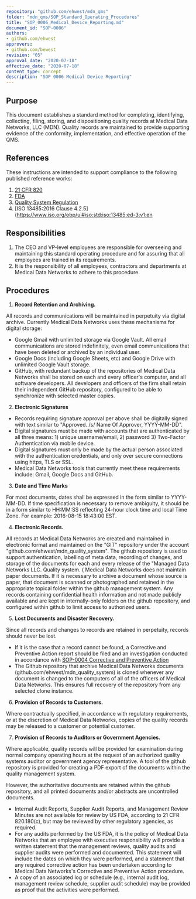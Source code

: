 ```yaml
---
repository: "github.com/ehwest/mdn_qms"
folder: "mdn_qms/SOP_Standard_Operating_Procedures"
title: "SOP_0006_Medical_Device_Reporting.md"
document_id: "SOP-0006"
authors:
- github.com/ehwest
approvers:
- github.com/bewest
revision: "05"
approval_date: "2020-07-18"
effective_date: "2020-07-18"
content_type: concept
description: "SOP 0006 Medical Device Reporting"
---
```



## Purpose

This document establishes a standard method for completing, identifying, collecting, filing, storing, and dispositioning quality records at Medical Data Networks, LLC (MDN). Quality records are maintained to provide supporting evidence of the conformity, implementation, and effective operation of the QMS.

## References

These instructions are intended to support compliance to the following published reference works:

1. [21 CFR 820](https://www.accessdata.fda.gov/scripts/cdrh/cfdocs/cfcfr/CFRSearch.cfm?CFRPart=820&amp;showFR=1&amp;subpartNode=21:8.0.1.1.12.13)
2. [FDA](https://www.accessdata.fda.gov/scripts/cdrh/cfdocs/cfcfr/CFRSearch.cfm?CFRPart=820&amp;showFR=1&amp;subpartNode=21:8.0.1.1.12.13)
3. [Quality System Regulation](https://www.accessdata.fda.gov/scripts/cdrh/cfdocs/cfcfr/CFRSearch.cfm?CFRPart=820&amp;showFR=1&amp;subpartNode=21:8.0.1.1.12.13)
4. [ISO 13485:2016 Clause 4.2.5](https://www.iso.org/obp/ui#iso:std:iso:13485:ed-3:v1:en

## Responsibilities

1. The CEO and VP-level employees are responsible for overseeing and maintaining this standard operating procedure and for assuring that all employees are trained in its requirements.
2. It is the responsibility of all employees, contractors and departments at Medical Data Networks to adhere to this procedure.

## Procedures

1. **Record Retention and Archiving.** 

All records and communications will be maintained in perpetuity via digital archive. Currently Medical Data Networks uses these mechanisms for digital storage:

  * Google Gmail with unlimited storage via Google Vault. All email communications are stored indefinitely, even email communications that have been deleted or archived by an individual user.
  * Google Docs (including Google Sheets, etc) and Google Drive with unlimited Google Vault storage.
  * GitHub, with redundant backup of the repositories of Medical Data Networks shall be stored on each and every officer's computer, and all software developers.  All developers and officers of the firm shall retain their independent GitHub repository, configured to be able to synchronize with selected master copies.

2. **Electronic Signatures**

 * Records requiring signature approval per above shall be digitally signed with text similar to &quot;Approved. /s/ Name Of Approver, YYYY-MM-DD&quot;.
 * Digital signatures must be made with accounts that are authenticated by all three means: 1) unique username/email, 2) password 3) Two-Factor Authentication via mobile device.
 * Digital signatures must only be made by the actual person associated with the authentication credentials, and only over secure connections using https, TLS or SSL.
 * Medical Data Networks tools that currently meet these requirements include: Gmail, Google Docs and GitHub.

3. **Date and Time Marks**

For most documents, dates shall be expressed in the form similar to YYYY-MM-DD. If time specification is necessary to remove ambiguity, it should be in a form similar to HH:MM:SS reflecting 24-hour clock time and local Time Zone. For example: 2016-08-15 18:43:00 EST.

4. **Electronic Records.** 

All records at Medical Data Networks are created and maintained in electronic format and maintained on the "GIT" repository under the account "github.com/ehwest/mdn_quality_system".  The github repository is used to support authentication, labelling of meta data, recording of changes, and storage of the documents for each and every release of the "Managed Data Networks LLC. Quality system. ( Medical Data Networks does not maintain paper documents. If it is necessary to archive a document whose source is paper, that document is scanned or photographed and retained in the appropriate topical folder within the github management system.  Any records containing confidential health information and not made publicly available and are kept in internally-only folders on the github repository, and configured within github to limit access to authorized users. 

5. **Lost Documents and Disaster Recovery.** 

Since all records and changes to records are retained in perpetuity, records should never be lost.

 * If it is the case that a record cannot be found, a Corrective and Preventive Action report should be filed and an investigation conducted in accordance with [SOP-0004 Corrective and Preventive Action](https://github.com/ehwest/mdn_quality_system/blob/master/01_Standard_Operating_Procedures/SOP-0004_Corrective_And_Preventive_Action.md)
 * The Github repository that archive Medical Data Networks documents (github.com/ehwest/mdn_quality_system) is cloned whenever any document is changed to the computers of all of the officers of Medical Data Networks. This ensures full recovery of the repository from any selected clone instance. 

6. **Provision of Records to Customers.** 

Where contractually specified, in accordance with regulatory requirements, or at the discretion of Medical Data Networks, copies of the quality records may be released to a customer or potential customer.

7. **Provision of Records to Auditors or Government Agencies.** 

Where applicable, quality records will be provided for examination during normal company operating hours at the request of an authorized quality systems auditor or government agency representative.   A tool of the github repository is provided for creating a PDF export of the documents within the quality management system.   

However, the authoritative documents are retained within the github repository, and all printed documents and/or abstracts are uncontrolled documents.

 * Internal Audit Reports, Supplier Audit Reports, and Management Review Minutes are not available for review by US FDA, according to 21 CFR 820.180(c), but may be reviewed by other regulatory agencies, as required.
 * For any audits performed by the US FDA, it is the policy of Medical Data Networks that an employee with executive responsibility will provide a written statement that the management reviews, quality audits and supplier audits were performed and documented. This statement will include the dates on which they were performed, and a statement that any required corrective action has been undertaken according to Medical Data Networks&#39;s Corrective and Preventive Action procedure.
 * A copy of an associated log or schedule (e.g., internal audit log, management review schedule, supplier audit schedule) may be provided as proof that the activities were performed.

